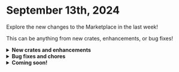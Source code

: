 # September 13th, 2024

Explore the new changes to the Marketplace in the last week!

This can be anything from new crates, enhancements, or bug fixes!

<details>

<summary><strong>New crates and enhancements</strong></summary>

* Check back next week!

</details>

<details>

<summary><strong>Bug fixes and chores</strong></summary>

* Rewst: User Onboarding
  * Fixed `UndefinedError` when purchasing NCE via Pax8
  * Updated Immybot `Set_To_Needs_Onboarding` action to `pagination: false`&#x20;
* GDAP Permission checker
  * Fixed Jinja error on ticket creation

</details>

<details>

<summary><strong>Coming soon!</strong></summary>

* New Crate - Sonicwall Firmware Update
  * Initiate a firmware update via NSM
  * Support one or more firewall firmware upgrades at once
  * Support scheduling of firmware updates and restart times

<!---->

* New Crate - Workstation Offboarding
* Utility crate - Error Handling and Reporting

</details>

